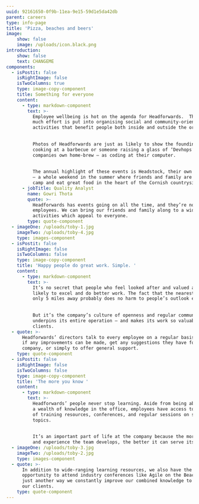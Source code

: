 ```yaml
---
uuid: 92161650-0f9b-11ea-9e15-59d1e5da42db
parent: careers
type: info-page
title: 'Pizza, beaches and beers'
image:
    show: false
    image: /uploads/icon.black.png
introduction:
    show: false
    text: CHANGEME
components:
  - isPostit: false
    isRightImage: false
    isTwoColumns: true
    type: image-copy-component
    title: Something for everyone
    content:
      - type: markdown-component
        text: >-
          Employee wellbeing is hot on the agenda for Headforwards.  That’s why so
          much effort is put into organising social and community-orientated
          activities that benefit people both inside and outside the organisation. 
    
    
          Photos of Headforwards are just as likely to show the founding partners
          cooking at a barbecue or someone raising a glass of ‘Devhops’ – the
          companies own home-brew – as coding at their computer.
    
    
          The annual highlight of these events is Headstock, their own mini-festival
          – a whole weekend in the summer where friends and family are invited to
          camp and eat great food in the heart of the Cornish countryside.
      - jobTitle: Quality Analyst
        name: Gowri Thota
        quote: >-
          Headforwards has events going on all the time, and they’re not just for
          employees. We can bring our friends and family along to a wide range of
          activities which appeal to everyone.
        type: quote-component
  - imageOne: /uploads/toby-1.jpg
    imageTwo: /uploads/toby-4.jpg
    type: images-component
  - isPostit: false
    isRightImage: false
    isTwoColumns: false
    type: image-copy-component
    title: 'Happy people do great work. Simple. '
    content:
      - type: markdown-component
        text: >-
          It’s no secret that people who feel looked after and valued are more
          likely to excel and do better work. The fact that the nearest beach is
          only 5 miles away probably does no harm to people’s outlook either.
    
    
          But it’s the company’s culture of openness and regular communication that
          underpins its entire operation – and makes its work so valuable to
          clients.
  - quote: >-
      Headforwards’ directors talk to every employee on a regular basis to check
      if any improvements can be made, get any suggestions they have for the
      company, or simply to offer general support.
    type: quote-component
  - isPostit: false
    isRightImage: false
    isTwoColumns: false
    type: image-copy-component
    title: 'The more you know '
    content:
      - type: markdown-component
        text: >-
          Headforwards’ people never stop learning. Aside from being able to draw on
          a wealth of knowledge in the office, employees have access to a wide range
          of training resources, conferences, and regular sessions on specific
          topics. 
    
    
          It’s an important part of life at the company because the more knowledge
          and experience the team develops, the better it can serve its clients.
  - imageOne: /uploads/toby-3.jpg
    imageTwo: /uploads/toby-2.jpg
    type: images-component
  - quote: >-
      In addition to wide-ranging learning resources, we also have the
      opportunity to attend industry conferences like Agile on the Beach. It’s
      just another way we constantly improve our combined knowledge to benefit
      our clients.
    type: quote-component
---
```


